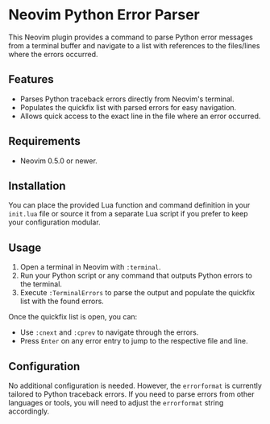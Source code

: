 # Neovim Python Error Parser

This Neovim plugin provides a command to parse Python error messages from a terminal buffer and navigate to a list with references to the files/lines where the errors occurred.

## Features

- Parses Python traceback errors directly from Neovim's terminal.
- Populates the quickfix list with parsed errors for easy navigation.
- Allows quick access to the exact line in the file where an error occurred.

## Requirements

- Neovim 0.5.0 or newer.

## Installation

You can place the provided Lua function and command definition in your `init.lua` file or source it from a separate Lua script if you prefer to keep your configuration modular.

## Usage

1. Open a terminal in Neovim with `:terminal`.
2. Run your Python script or any command that outputs Python errors to the terminal.
3. Execute `:TerminalErrors` to parse the output and populate the quickfix list with the found errors.

Once the quickfix list is open, you can:

- Use `:cnext` and `:cprev` to navigate through the errors.
- Press `Enter` on any error entry to jump to the respective file and line.

## Configuration

No additional configuration is needed. However, the `errorformat` is currently tailored to Python traceback errors. If you need to parse errors from other languages or tools, you will need to adjust the `errorformat` string accordingly.
